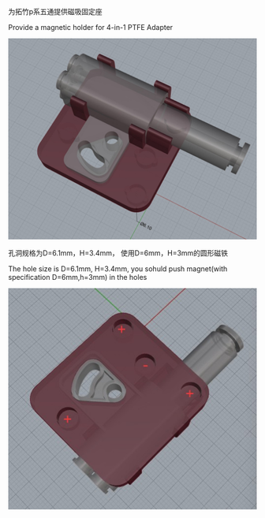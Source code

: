 为拓竹p系五通提供磁吸固定座

Provide a magnetic holder for 4-in-1 PTFE Adapter


![preview](./cover.jpg)

孔洞规格为D=6.1mm，H=3.4mm， 使用D=6mm，H=3mm的圆形磁铁

The hole size is D=6.1mm, H=3.4mm, you sohuld push magnet(with specification D=6mm,h=3mm) in the holes

![Magnet installation](./Magnet%20Installation%20Instructions.jpg)


